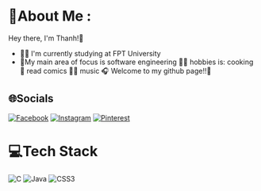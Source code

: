 # 💫About Me :
<space><space>
Hey there, I'm Thanh!🐸
- 👨‍🎓 I'm currently studying at FPT University<space><space>
- 🔭My main area of focus is software engineering<space><space>
🤸‍♂ hobbies is:<space><space>
         cooking 🍳<space><space>
         read comics 🦸‍♂<space><space>
         music 🎧<space><space>
Welcome to my github page!!👋

## 🌐Socials
[![Facebook](https://img.shields.io/badge/Facebook-%231877F2.svg?logo=Facebook&logoColor=white)](https://facebook.com/https://www.facebook.com/t.52.0hz/) [![Instagram](https://img.shields.io/badge/Instagram-%23E4405F.svg?logo=Instagram&logoColor=white)](https://instagram.com/https://www.instagram.com/t.52.0hz/) [![Pinterest](https://img.shields.io/badge/Pinterest-%23E60023.svg?logo=Pinterest&logoColor=white)](https://pinterest.com/https://www.pinterest.com.au/thahh2210/) 

# 💻Tech Stack
![C](https://img.shields.io/badge/c-%2300599C.svg?style=for-the-badge&logo=c&logoColor=white) ![Java](https://img.shields.io/badge/java-%23ED8B00.svg?style=for-the-badge&logo=java&logoColor=white) ![CSS3](https://img.shields.io/badge/css3-%231572B6.svg?style=for-the-badge&logo=css3&logoColor=white)


